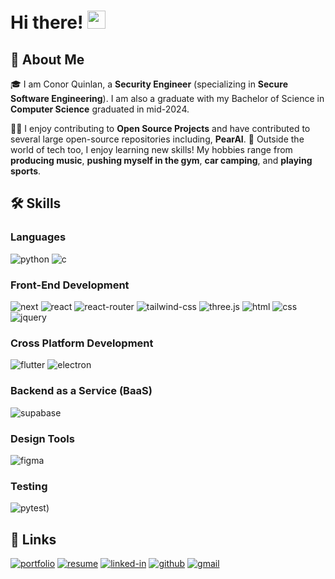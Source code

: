 # Hi there! <img src="https://media.giphy.com/media/hvRJCLFzcasrR4ia7z/giphy.gif" width="29px" height="29px">

## 🚀 About Me

🎓 I am Conor Quinlan, a **Security Engineer** (specializing in **Secure Software Engineering**). I am also a graduate with my Bachelor of Science in **Computer Science** graduated in mid-2024.

👨‍💻 I enjoy contributing to **Open Source Projects** and have contributed to several large open-source repositories including, **PearAI**.
🎸 Outside the world of tech too, I enjoy learning new skills! My hobbies range from **producing music**, **pushing myself in the gym**, **car camping**, and **playing sports**.

## 🛠️ Skills

### Languages

![python](https://img.shields.io/badge/Python-3776AB?style=for-the-badge&logo=python&logoColor=white)
![c](https://img.shields.io/badge/C-3776AB?style=for-the-badge&logo=c&logoColor=white)


### Front-End Development

![next](https://img.shields.io/badge/Next-000000?style=for-the-badge&logo=nextdotjs&logoColor=FFFFFF)
![react](https://img.shields.io/badge/React-20232A?style=for-the-badge&logo=react&logoColor=61DAFB)
![react-router](https://img.shields.io/badge/React_Router-CA4245?style=for-the-badge&logo=react-router&logoColor=white)
![tailwind-css](https://img.shields.io/badge/tailwind_css-06B6D4?style=for-the-badge&logo=tailwind-css&logoColor=white)
![three.js](https://img.shields.io/badge/Three.js-000000?style=for-the-badge&logo=three.js&logoColor=white)
![html](https://img.shields.io/badge/HTML5-E34F26?style=for-the-badge&logo=html5&logoColor=white)
![css](https://img.shields.io/badge/CSS3-1572B6?style=for-the-badge&logo=css3&logoColor=white)
![jquery](https://img.shields.io/badge/jQuery-0769AD?style=for-the-badge&logo=jquery&logoColor=white)

### Cross Platform Development

![flutter](https://img.shields.io/badge/Flutter-28B6F6?style=for-the-badge&logo=flutter&logoColor=white)
![electron](https://img.shields.io/badge/Electron-2C2E3B?style=for-the-badge&logo=electron&logoColor=white)

### Backend as a Service (BaaS)

![supabase](https://img.shields.io/badge/Supabase-ffaa00?style=for-the-badge&logo=Supabase&logoColor=white)

### Design Tools

![figma](https://img.shields.io/badge/figma-000000?style=for-the-badge&logo=figma&logoColor=white)

### Testing

![pytest](https://img.shields.io/badge/Pytest-3776AB?style=for-the-badge&logo=python&logoColor=white))

## 🔗 Links

[![portfolio](https://img.shields.io/badge/Portfolio-5340ff?style=for-the-badge&logo=Google-chrome&logoColor=white)](https://cqdev-co.github.io/)
[![resume](https://img.shields.io/badge/Resume-4285F4?style=for-the-badge&logo=read-the-docs&logoColor=white)](https://firebasestorage.googleapis.com/v0/b/tapajyoti-bose.appspot.com/o/Tapajyoti%20Bose.pdf?alt=media&token=68b3f3e3-cf56-4666-b4fa-9897c80eec2e)
[![linked-in](https://img.shields.io/badge/Linked_In-0077B5?style=for-the-badge&logo=LinkedIn&logoColor=white)](https://www.linkedin.com/in/conorgquinlan/)
[![github](https://img.shields.io/badge/GitHub-000000?style=for-the-badge&logo=GitHub&logoColor=white)](https://github.com/cqdev-co)
[![gmail](https://img.shields.io/badge/iCloud-D14836?style=for-the-badge&logo=iCloud&logoColor=white)](mailto:conorquinlan@icloud.com)
